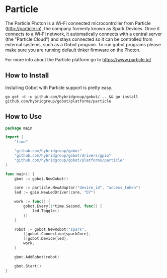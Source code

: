 # Particle

The Particle Photon is a Wi-Fi connected microcontroller from Particle (http://particle.io), the company formerly known as Spark Devices. Once it connects to a Wi-Fi network, it automatically connects with a central server (the "Particle Cloud") and stays connected so it can be controlled from external systems, such as a Gobot program. To run gobot programs please make sure you are running default tinker firmware on the Photon.

For more info about the Particle platform go to https://www.particle.io/

## How to Install

Installing Gobot with Particle support is pretty easy.

```
go get -d -u github.com/hybridgroup/gobot/... && go install github.com/hybridgroup/gobot/platforms/particle
```

## How to Use

```go
package main

import (
	"time"

	"github.com/hybridgroup/gobot"
	"github.com/hybridgroup/gobot/drivers/gpio"
	"github.com/hybridgroup/gobot/platforms/particle"
)

func main() {
	gbot := gobot.NewGobot()

	core := particle.NewAdaptor("device_id", "access_token")
	led := gpio.NewLedDriver(core, "D7")

	work := func() {
		gobot.Every(1*time.Second, func() {
			led.Toggle()
		})
	}

	robot := gobot.NewRobot("spark",
		[]gobot.Connection{sparkCore},
		[]gobot.Device{led},
		work,
	)

	gbot.AddRobot(robot)

	gbot.Start()
}
```
